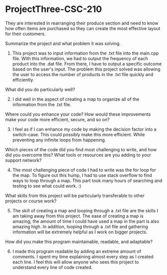 # ProjectThree-CSC-210
They are interested in rearranging their produce section and need to know how often items are purchased so they can create the most effective layout for their customers. 

Summarize the project and what problem it was solving.

1. This project was to input information from the .txt file into the main.cpp file. With this information, we had to output the frequency of each product into the .dat file. From there, I have to output a specific outcome based on the user's input. The problem this project solved was allowing the user to access the number of products in the .txt file quickly and efficiently.

What did you do particularly well?

2. I did well in the aspect of creating a map to organize all of the information from the .txt file.

Where could you enhance your code? How would these improvements make your code more efficient, secure, and so on?

3. I feel as if I can enhance my code by making the decision factor into a switch-case. This could possibly make this more efficient. While preventing any infinite loops from happening.

Which pieces of the code did you find most challenging to write, and how did you overcome this? What tools or resources are you adding to your support network?

4. The most challenging piece of code I had to write was the for loop for the map. To figure out this hump, I had to use stack overflow to find ways to loop through a map. This part took many hours of searching and testing to see what could work. :)

What skills from this project will be particularly transferable to other projects or course work?

5. The skill of creating a map and looping through a .txt file are the skills I am taking away from this project. The ease of creating a map is amazing; the amount of time I could have used a map in the part is also amazing high. In addition, looping through a .txt file and gathering information will be extremely helpful as I work on bigger projects.

How did you make this program maintainable, readable, and adaptable?

6. I made this program readable by adding an extreme amount of comments. I spent my time explaining almost every step as I created each line. I feel this will allow anyone who sees this project to understand every line of code created. 
